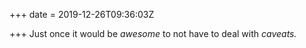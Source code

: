 +++
date = 2019-12-26T09:36:03Z

+++
Just once it would be _awesome_ to not have to deal with ﻿_caveats._